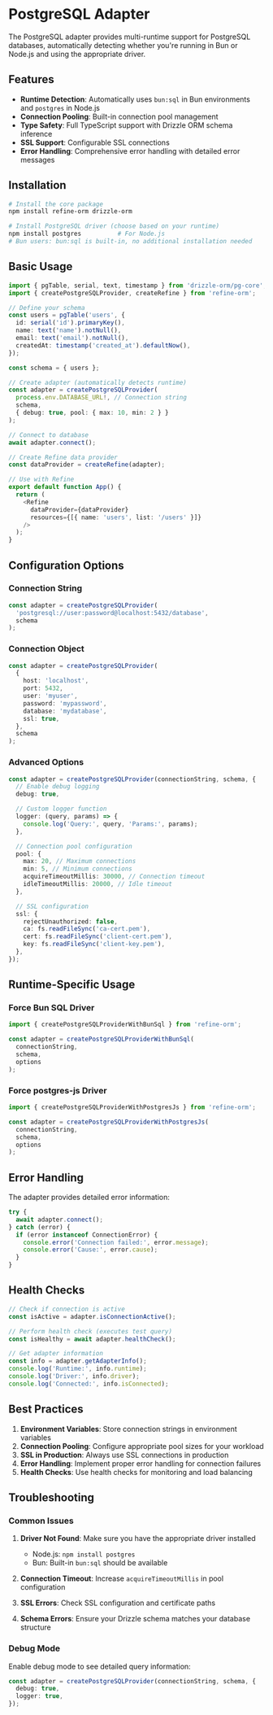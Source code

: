 # PostgreSQL Adapter

The PostgreSQL adapter provides multi-runtime support for PostgreSQL databases, automatically detecting whether you're running in Bun or Node.js and using the appropriate driver.

## Features

- **Runtime Detection**: Automatically uses `bun:sql` in Bun environments and `postgres` in Node.js
- **Connection Pooling**: Built-in connection pool management
- **Type Safety**: Full TypeScript support with Drizzle ORM schema inference
- **SSL Support**: Configurable SSL connections
- **Error Handling**: Comprehensive error handling with detailed error messages

## Installation

```bash
# Install the core package
npm install refine-orm drizzle-orm

# Install PostgreSQL driver (choose based on your runtime)
npm install postgres          # For Node.js
# Bun users: bun:sql is built-in, no additional installation needed
```

## Basic Usage

```typescript
import { pgTable, serial, text, timestamp } from 'drizzle-orm/pg-core';
import { createPostgreSQLProvider, createRefine } from 'refine-orm';

// Define your schema
const users = pgTable('users', {
  id: serial('id').primaryKey(),
  name: text('name').notNull(),
  email: text('email').notNull(),
  createdAt: timestamp('created_at').defaultNow(),
});

const schema = { users };

// Create adapter (automatically detects runtime)
const adapter = createPostgreSQLProvider(
  process.env.DATABASE_URL!, // Connection string
  schema,
  { debug: true, pool: { max: 10, min: 2 } }
);

// Connect to database
await adapter.connect();

// Create Refine data provider
const dataProvider = createRefine(adapter);

// Use with Refine
export default function App() {
  return (
    <Refine
      dataProvider={dataProvider}
      resources={[{ name: 'users', list: '/users' }]}
    />
  );
}
```

## Configuration Options

### Connection String

```typescript
const adapter = createPostgreSQLProvider(
  'postgresql://user:password@localhost:5432/database',
  schema
);
```

### Connection Object

```typescript
const adapter = createPostgreSQLProvider(
  {
    host: 'localhost',
    port: 5432,
    user: 'myuser',
    password: 'mypassword',
    database: 'mydatabase',
    ssl: true,
  },
  schema
);
```

### Advanced Options

```typescript
const adapter = createPostgreSQLProvider(connectionString, schema, {
  // Enable debug logging
  debug: true,

  // Custom logger function
  logger: (query, params) => {
    console.log('Query:', query, 'Params:', params);
  },

  // Connection pool configuration
  pool: {
    max: 20, // Maximum connections
    min: 5, // Minimum connections
    acquireTimeoutMillis: 30000, // Connection timeout
    idleTimeoutMillis: 20000, // Idle timeout
  },

  // SSL configuration
  ssl: {
    rejectUnauthorized: false,
    ca: fs.readFileSync('ca-cert.pem'),
    cert: fs.readFileSync('client-cert.pem'),
    key: fs.readFileSync('client-key.pem'),
  },
});
```

## Runtime-Specific Usage

### Force Bun SQL Driver

```typescript
import { createPostgreSQLProviderWithBunSql } from 'refine-orm';

const adapter = createPostgreSQLProviderWithBunSql(
  connectionString,
  schema,
  options
);
```

### Force postgres-js Driver

```typescript
import { createPostgreSQLProviderWithPostgresJs } from 'refine-orm';

const adapter = createPostgreSQLProviderWithPostgresJs(
  connectionString,
  schema,
  options
);
```

## Error Handling

The adapter provides detailed error information:

```typescript
try {
  await adapter.connect();
} catch (error) {
  if (error instanceof ConnectionError) {
    console.error('Connection failed:', error.message);
    console.error('Cause:', error.cause);
  }
}
```

## Health Checks

```typescript
// Check if connection is active
const isActive = adapter.isConnectionActive();

// Perform health check (executes test query)
const isHealthy = await adapter.healthCheck();

// Get adapter information
const info = adapter.getAdapterInfo();
console.log('Runtime:', info.runtime);
console.log('Driver:', info.driver);
console.log('Connected:', info.isConnected);
```

## Best Practices

1. **Environment Variables**: Store connection strings in environment variables
2. **Connection Pooling**: Configure appropriate pool sizes for your workload
3. **SSL in Production**: Always use SSL connections in production
4. **Error Handling**: Implement proper error handling for connection failures
5. **Health Checks**: Use health checks for monitoring and load balancing

## Troubleshooting

### Common Issues

1. **Driver Not Found**: Make sure you have the appropriate driver installed
   - Node.js: `npm install postgres`
   - Bun: Built-in `bun:sql` should be available

2. **Connection Timeout**: Increase `acquireTimeoutMillis` in pool configuration

3. **SSL Errors**: Check SSL configuration and certificate paths

4. **Schema Errors**: Ensure your Drizzle schema matches your database structure

### Debug Mode

Enable debug mode to see detailed query information:

```typescript
const adapter = createPostgreSQLProvider(connectionString, schema, {
  debug: true,
  logger: true,
});
```
